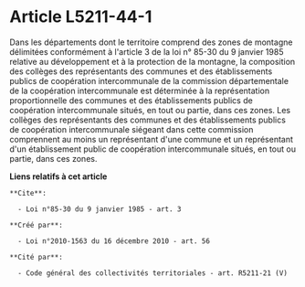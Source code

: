 # Article L5211-44-1

Dans les départements dont le territoire comprend des zones de montagne délimitées conformément à l'article 3 de la loi n°
85-30 du 9 janvier 1985 relative au développement et à la protection de la montagne, la composition des collèges des
représentants des communes et des établissements publics de coopération intercommunale de la commission départementale de la
coopération intercommunale est déterminée à la représentation proportionnelle des communes et des établissements publics de
coopération intercommunale situés, en tout ou partie, dans ces zones. Les collèges des représentants des communes et des
établissements publics de coopération intercommunale siégeant dans cette commission comprennent au moins un représentant
d'une commune et un représentant d'un établissement public de coopération intercommunale situés, en tout ou partie, dans ces
zones.

**Liens relatifs à cet article**

	**Cite**:

	  - Loi n°85-30 du 9 janvier 1985 - art. 3

	**Créé par**:

	  - Loi n°2010-1563 du 16 décembre 2010 - art. 56

	**Cité par**:

	  - Code général des collectivités territoriales - art. R5211-21 (V)
